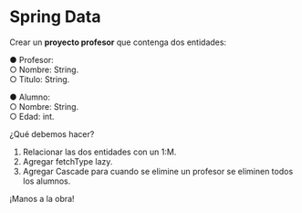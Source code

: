 
# Spring Data

Crear un **proyecto profesor** que contenga dos entidades:  

● Profesor:  
○ Nombre: String.  
○ Titulo: String.  

● Alumno:  
○ Nombre: String.  
○ Edad: int.  

¿Qué debemos hacer?
1) Relacionar las dos entidades con un 1:M.  
2) Agregar fetchType lazy.  
3) Agregar Cascade para cuando se elimine un profesor se eliminen todos los alumnos.  

¡Manos a la obra!


